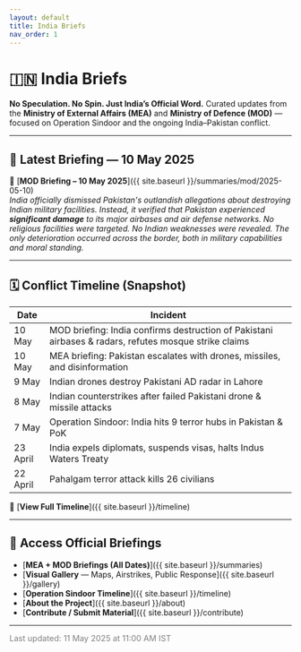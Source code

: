 ```yaml
---
layout: default
title: India Briefs
nav_order: 1
---
```


# 🇮🇳 **India Briefs**

**No Speculation. No Spin. Just India’s Official Word.** Curated updates from the **Ministry of External Affairs (MEA)** and **Ministry of Defence (MOD)** — focused on Operation Sindoor and the ongoing India–Pakistan conflict.

---

## 📰 Latest Briefing — 10 May 2025

🔗 [**MOD Briefing – 10 May 2025**]({{ site.baseurl }}/summaries/mod/2025-05-10)  
*India officially dismissed Pakistan's outlandish allegations about destroying Indian military facilities. Instead, it verified that Pakistan experienced **significant damage** to its major airbases and air defense networks. No religious facilities were targeted. No Indian weaknesses were revealed. The only deterioration occurred across the border, both in military capabilities and moral standing.*

---

## 🗓️ Conflict Timeline (Snapshot)

| Date       | Incident                                                                 |
|------------|--------------------------------------------------------------------------|
| 10 May     | MOD briefing: India confirms destruction of Pakistani airbases & radars, refutes mosque strike claims |
| 10 May     | MEA briefing: Pakistan escalates with drones, missiles, and disinformation |
| 9 May      | Indian drones destroy Pakistani AD radar in Lahore                       |
| 8 May      | Indian counterstrikes after failed Pakistani drone & missile attacks     |
| 7 May      | Operation Sindoor: India hits 9 terror hubs in Pakistan & PoK            |
| 23 April   | India expels diplomats, suspends visas, halts Indus Waters Treaty        |
| 22 April   | Pahalgam terror attack kills 26 civilians                                |


📌 [**View Full Timeline**]({{ site.baseurl }}/timeline)

---

## 📂 Access Official Briefings

- [**MEA + MOD Briefings (All Dates)**]({{ site.baseurl }}/summaries)
- [**Visual Gallery** — Maps, Airstrikes, Public Response]({{ site.baseurl }}/gallery)
- [**Operation Sindoor Timeline**]({{ site.baseurl }}/timeline)
- [**About the Project**]({{ site.baseurl }}/about)
- [**Contribute / Submit Material**]({{ site.baseurl }}/contribute)

---

<span style="font-size: 0.9rem; color: gray;">Last updated: 11 May 2025 at 11:00 AM IST</span>
